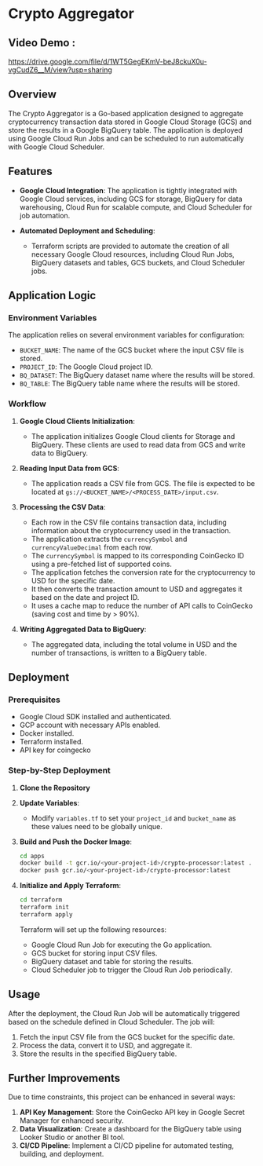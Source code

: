 # Crypto Aggregator

## Video Demo :
https://drive.google.com/file/d/1WT5GegEKmV-beJ8ckuX0u-vgCudZ6__M/view?usp=sharing


## Overview

The Crypto Aggregator is a Go-based application designed to aggregate cryptocurrency transaction data stored in Google Cloud Storage (GCS) and store the results in a Google BigQuery table. The application is deployed using Google Cloud Run Jobs and can be scheduled to run automatically with Google Cloud Scheduler.

## Features


- **Google Cloud Integration**: The application is tightly integrated with Google Cloud services, including GCS for storage, BigQuery for data warehousing, Cloud Run for scalable compute, and Cloud Scheduler for job automation.

- **Automated Deployment and Scheduling**:
  - Terraform scripts are provided to automate the creation of all necessary Google Cloud resources, including Cloud Run Jobs, BigQuery datasets and tables, GCS buckets, and Cloud Scheduler jobs.

## Application Logic

### Environment Variables

The application relies on several environment variables for configuration:

- `BUCKET_NAME`: The name of the GCS bucket where the input CSV file is stored.
- `PROJECT_ID`: The Google Cloud project ID.
- `BQ_DATASET`: The BigQuery dataset name where the results will be stored.
- `BQ_TABLE`: The BigQuery table name where the results will be stored.

### Workflow

1. **Google Cloud Clients Initialization**:
   - The application initializes Google Cloud clients for Storage and BigQuery. These clients are used to read data from GCS and write data to BigQuery.

2. **Reading Input Data from GCS**:
   - The application reads a CSV file from GCS. The file is expected to be located at `gs://<BUCKET_NAME>/<PROCESS_DATE>/input.csv`.

3. **Processing the CSV Data**:
   - Each row in the CSV file contains transaction data, including information about the cryptocurrency used in the transaction.
   - The application extracts the `currencySymbol` and `currencyValueDecimal` from each row.
   - The `currencySymbol` is mapped to its corresponding CoinGecko ID using a pre-fetched list of supported coins.
   - The application fetches the conversion rate for the cryptocurrency to USD for the specific date.
   - It then converts the transaction amount to USD and aggregates it based on the date and project ID.
   - It uses a cache map to reduce the number of API calls to CoinGecko (saving cost and time by > 90%).

4. **Writing Aggregated Data to BigQuery**:
   - The aggregated data, including the total volume in USD and the number of transactions, is written to a BigQuery table.

## Deployment

### Prerequisites

- Google Cloud SDK installed and authenticated.
- GCP account with necessary APIs enabled.
- Docker installed.
- Terraform installed.
- API key for coingecko

### Step-by-Step Deployment

1. **Clone the Repository**

2. **Update Variables**:
   - Modify `variables.tf` to set your `project_id` and `bucket_name` as these values need to be globally unique.

3. **Build and Push the Docker Image**:
    ```sh
    cd apps
    docker build -t gcr.io/<your-project-id>/crypto-processor:latest .
    docker push gcr.io/<your-project-id>/crypto-processor:latest
    ```

4. **Initialize and Apply Terraform**:
    ```sh
    cd terraform
    terraform init
    terraform apply
    ```

    Terraform will set up the following resources:
    - Google Cloud Run Job for executing the Go application.
    - GCS bucket for storing input CSV files.
    - BigQuery dataset and table for storing the results.
    - Cloud Scheduler job to trigger the Cloud Run Job periodically.

## Usage

After the deployment, the Cloud Run Job will be automatically triggered based on the schedule defined in Cloud Scheduler. The job will:

1. Fetch the input CSV file from the GCS bucket for the specific date.
2. Process the data, convert it to USD, and aggregate it.
3. Store the results in the specified BigQuery table.

## Further Improvements

Due to time constraints, this project can be enhanced in several ways:

1. **API Key Management**: Store the CoinGecko API key in Google Secret Manager for enhanced security.
2. **Data Visualization**: Create a dashboard for the BigQuery table using Looker Studio or another BI tool.
3. **CI/CD Pipeline**: Implement a CI/CD pipeline for automated testing, building, and deployment.